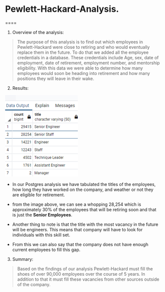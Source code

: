 # Pewlett-Hackard-Analysis.
====

1. Overview of the analysis:
> The purpose of this analysis is to find out which employees in Pewlett-Hackard were close to retiring and who would eventually replace them in the future. To do that we added all the employee credentials in a database. These credentials include Age, sex, date of employment, date of retirement, employment number, and mentorship eligibility. With this data we were able to determine how many employees would soon be heading into retirement and how many positions they will leave in their wake.

2. Results:

![](images/rettit.png) 
> 
- In our Postgres analysis we have tabulated the titles of the employees, how long they have worked on the company, and weather or not they are eligible for retirement.

- from the image above, we can see a whopping 28,254 which is approximately 30% of the employees that will be retiring soon and that is just the **Senior Employees**.

- Another thing to note is that the title with the most vacancy in the future will be engineers. This means that company will have to look for individuals with this skill set.

- From this we can also say that the company does not have enough current employees to fill this gap.

3. Summary:
> Based on the findings of our analysis Pewlett-Hackard must fill the shoes of over 90,000 employees over the course of 5 years. In addition to that it must fill these vacancies from other sources outside of the company.

